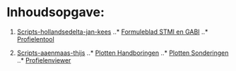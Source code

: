 # Inhoudsopgave:

1. [Scripts-hollandsedelta-jan-kees](https://github.com/kkpdata/Datatools/tree/master/Scripts-aaenmaas-thijs)
..* [Formuleblad STMI en GABI](https://github.com/kkpdata/Datatools/tree/master/Scripts-hollandsedelta-jan-kees/Formuleblad%20STMI%20en%20GABI)
..* [Profielentool](https://github.com/kkpdata/Datatools/tree/master/Scripts-hollandsedelta-jan-kees/Profielentool)

 
2. [Scripts-aaenmaas-thijs](https://github.com/kkpdata/Datatools/tree/master/Scripts-aaenmaas-thijs)
..* [Plotten Handboringen](https://github.com/kkpdata/Datatools/tree/master/Scripts-aaenmaas-thijs/Plotten%20handboringen)
..* [Plotten Sonderingen](https://github.com/kkpdata/Datatools/tree/master/Scripts-aaenmaas-thijs/Plotten%20sonderingen)
..* [Profielenviewer](https://github.com/kkpdata/Datatools/tree/master/Scripts-aaenmaas-thijs/Profielenviewer)
